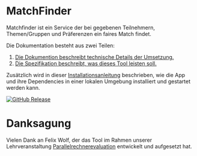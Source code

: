 # MatchFinder

Matchfinder ist ein Service der bei gegebenen Teilnehmern, Themen/Gruppen und Präferenzen ein faires Match findet.

Die Dokumentation besteht aus zwei Teilen:

1. [Die Dokumention beschreibt technische Details der Umsetzung.](documentation/dokumentation.md)
2. [Die Spezifikation beschreibt, was dieses Tool leisten soll.](documentation/spezifikation.md)

Zusätzlich wird in dieser [Installationsanleitung](documentation/installation.md) beschrieben, wie die App und ihre Dependencies in einer lokalen Umgebung installiert und gestartet werden kann.

[![GitHub Release](https://img.shields.io/badge/version-v0.0.6-success)]() 

# Danksagung

Vielen Dank an Felix Wolf, der das Tool im Rahmen unserer Lehrveranstaltung [Parallelrechnerevaluation](https://wr.informatik.uni-hamburg.de/teaching/wintersemester_2020_2021/parallelrechnerevaluation) entwickelt und aufgesetzt hat.
